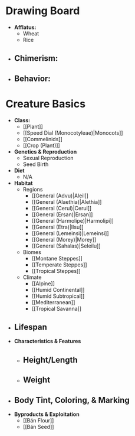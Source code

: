 # Drawing Board
- **Afflatus:**
	- Wheat
	- Rice
- **Chimerism:**
	- 
- **Behavior:**
	- 
# Creature Basics
- **Class:**
	- [[Plant]]
	- [[Speed Dial (Monocotyleae)|Monocots]]
	- [[Commelinids]]
	- [[Crop (Plant)]]
- **Genetics & Reproduction**
	- Sexual Reproduction
	- Seed Birth
- **Diet**
	- N/A
- **Habitat**
	- Regions
		- [[General (Advu)|Aleil]]
		- [[General (Alaethia)|Alethia]]
		- [[General (Cerul)|Cerul]]
		- [[General (Ersan)|Ersan]]
		- [[General (Harmolipe)|Harmolipi]]
		- [[General (Etra)|Ilsu]]
		- [[General (Lemeinsi)|Lemeinsi]]
		- [[General (Morey)|Morey]]
		- [[General (Sahalas)|Seleilu]]
	- Biomes
		- [[Montane Steppes]]
		- [[Temperate Steppes]]
		- [[Tropical Steppes]]
	- Climate
		- [[Alpine]]
		- [[Humid Continental]]
		- [[Humid Subtropical]]
		- [[Mediterranean]]
		- [[Tropical Savanna]]
- **Lifespan**
	- 
- **Characteristics & Features**
	- Height/Length
		- 
	- Weight
		- 
- **Body Tint, Coloring, & Marking**
	- 
- **Byproducts & Exploitation**
	- [[Bán Flour]]
	- [[Bán Seed]]